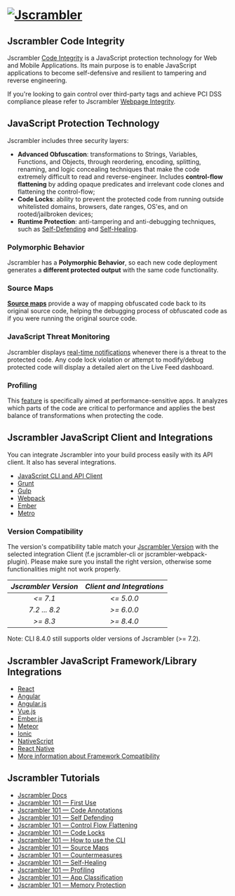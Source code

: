 # [![Jscrambler](https://media.jscrambler.com/images/logo_500px.png)](https://jscrambler.com/?utm_source=github.com&utm_medium=referral)

## Jscrambler Code Integrity

Jscrambler [Code Integrity](https://jscrambler.com/code-integrity) is a JavaScript protection technology for Web and Mobile Applications. Its main purpose is to enable JavaScript applications to become self-defensive and resilient to tampering and reverse engineering. 

If you're looking to gain control over third-party tags and achieve PCI DSS compliance please refer to Jscrambler [Webpage Integrity](https://jscrambler.com/webpage-integrity).

## JavaScript Protection Technology

Jscrambler includes three security layers:

- **Advanced Obfuscation**: transformations to Strings, Variables, Functions, and Objects, through reordering, encoding, splitting, renaming, and logic concealing techniques that make the code extremely difficult to read and reverse-engineer. Includes **control-flow flattening** by adding opaque predicates and irrelevant code clones and flattening the control-flow;
- **Code Locks**: ability to prevent the protected code from running outside whitelisted domains, browsers, date ranges, OS'es, and on rooted/jailbroken devices;
- **Runtime Protection**: anti-tampering and anti-debugging techniques, such as [Self-Defending](https://docs.jscrambler.com/code-integrity/documentation/transformations/self-defending) and [Self-Healing](https://docs.jscrambler.com/code-integrity/documentation/transformations/self-healing).

### Polymorphic Behavior

Jscrambler has a **Polymorphic Behavior**, so each new code deployment generates a **different protected output** with the same code functionality.

### Source Maps

**[Source maps](https://docs.jscrambler.com/code-integrity/documentation/source-maps)** provide a way of mapping obfuscated code back to its original source code, helping the debugging process of obfuscated code as if you were running the original source code.

### JavaScript Threat Monitoring

Jscrambler displays [real-time notifications](https://jscrambler.com/products/javascript-threat-monitoring?utm_source=github.com&utm_medium=referral) whenever there is a threat to the protected code. Any code lock violation or attempt to modify/debug protected code will display a detailed alert on the Live Feed dashboard.

### Profiling

This [feature](https://docs.jscrambler.com/code-integrity/documentation/profiling) is specifically aimed at performance-sensitive apps. It analyzes which parts of the code are critical to performance and applies the best balance of transformations when protecting the code.

## Jscrambler JavaScript Client and Integrations

You can integrate Jscrambler into your build process easily with its API client. It also has several integrations.

- [JavaScript CLI and API Client](packages/jscrambler-cli)
- [Grunt](packages/grunt-jscrambler)
- [Gulp](packages/gulp-jscrambler)
- [Webpack](packages/jscrambler-webpack-plugin)
- [Ember](packages/ember-cli-jscrambler)
- [Metro](packages/jscrambler-metro-plugin)

### Version Compatibility

The version's compatibility table match your [Jscrambler Version](https://app.jscrambler.com/settings) with the selected integration Client (f.e jscrambler-cli or jscrambler-webpack-plugin).
Please make sure you install the right version, otherwise some functionalities might not work properly. 

| _Jscrambler Version_   |      _Client and Integrations_      |
|:----------:|:-------------:|
| _<= 7.1_ |  _<= 5.0.0_ |
| _7.2 ... 8.2_ |   _\>= 6.0.0_ |
| _\>= 8.3_ | _\>= 8.4.0_ |

Note: CLI 8.4.0 still supports older versions of Jscrambler (>= 7.2).

## Jscrambler JavaScript Framework/Library Integrations

- [React](https://blog.jscrambler.com/protecting-your-react-js-source-code-with-jscrambler/?utm_source=github.com&utm_medium=referral)
- [Angular](https://blog.jscrambler.com/how-to-protect-angular-code-against-theft-and-reverse-engineering/?utm_source=github.com&utm_medium=referral)
- [Angular.js](https://blog.jscrambler.com/how-to-protect-your-angular-js-application-with-jscrambler/?utm_source=github.com&utm_medium=referral)
- [Vue.js](https://blog.jscrambler.com/how-to-protect-your-vue-js-application-with-jscrambler/?utm_source=github.com&utm_medium=referral)
- [Ember.js](https://docs.jscrambler.com/code-integrity/frameworks-and-libraries/emberjs?utm_source=github.com&utm_medium=referral)
- [Meteor](https://docs.jscrambler.com/code-integrity/frameworks-and-libraries/meteor?utm_source=github.com&utm_medium=referral)
- [Ionic](https://blog.jscrambler.com/protecting-hybrid-mobile-apps-with-ionic-and-jscrambler/?utm_source=github.com&utm_medium=referral)
- [NativeScript](https://blog.jscrambler.com/protecting-your-nativescript-source-code-with-jscrambler/?utm_source=github.com&utm_medium=referral)
- [React Native](https://blog.jscrambler.com/how-to-protect-react-native-apps-with-jscrambler/?utm_source=github.com&utm_medium=referral)
- [More information about Framework Compatibility](https://jscrambler.com/javascript-frameworks-and-libraries#compatible-frameworks?utm_source=github.com&utm_medium=referral)

## Jscrambler Tutorials

- [Jscrambler Docs](https://docs.jscrambler.com/?utm_source=github.com&utm_medium=referral)
- [Jscrambler 101 — First Use](https://blog.jscrambler.com/jscrambler-101-first-use/?utm_source=github.com&utm_medium=referral)
- [Jscrambler 101 — Code Annotations](https://blog.jscrambler.com/jscrambler-101-code-annotations/?utm_source=github.com&utm_medium=referral)
- [Jscrambler 101 — Self Defending](https://blog.jscrambler.com/jscrambler-101-self-defending/?utm_source=github.com&utm_medium=referral)
- [Jscrambler 101 — Control Flow Flattening](https://blog.jscrambler.com/jscrambler-101-control-flow-flattening/?utm_source=github.com&utm_medium=referral)
- [Jscrambler 101 — Code Locks](https://blog.jscrambler.com/jscrambler-101-code-locks/?utm_source=github.com&utm_medium=referral)
- [Jscrambler 101 — How to use the CLI](https://blog.jscrambler.com/jscrambler-101-how-to-use-the-cli/?utm_source=github.com&utm_medium=referral)
- [Jscrambler 101 — Source Maps](https://blog.jscrambler.com/jscrambler-101-source-maps/?utm_source=github.com&utm_medium=referral)
- [Jscrambler 101 — Countermeasures](https://blog.jscrambler.com/jscrambler-101-countermeasures/?utm_source=github.com&utm_medium=referral)
- [Jscrambler 101 — Self-Healing](https://blog.jscrambler.com/jscrambler-101-self-healing/?utm_source=github.com&utm_medium=referral)
- [Jscrambler 101 — Profiling](https://blog.jscrambler.com/jscrambler-101-profiling/?utm_source=github.com&utm_medium=referral)
- [Jscrambler 101 — App Classification](https://blog.jscrambler.com/jscrambler-101-app-classification/?utm_source=github.com&utm_medium=referral)
- [Jscrambler 101 — Memory Protection](https://blog.jscrambler.com/jscrambler-101-memory-protection/?utm_source=github.com&utm_medium=referral)
